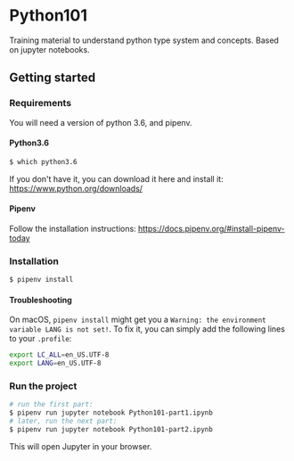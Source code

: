# Python101

Training material to understand python type system and concepts.
Based on jupyter notebooks.

## Getting started

### Requirements

You will need a version of python 3.6, and pipenv.

#### Python3.6

```bash
$ which python3.6
```

If you don't have it, you can download it here and install it:
https://www.python.org/downloads/

#### Pipenv

Follow the installation instructions:
https://docs.pipenv.org/#install-pipenv-today

### Installation

```bash
$ pipenv install
```

#### Troubleshooting

On macOS, `pipenv install` might get you a `Warning: the environment variable LANG is not set!`.
To fix it, you can simply add the following lines to your `.profile`:
```bash
export LC_ALL=en_US.UTF-8
export LANG=en_US.UTF-8
```

### Run the project

```bash
# run the first part:
$ pipenv run jupyter notebook Python101-part1.ipynb
# later, run the next part:
$ pipenv run jupyter notebook Python101-part2.ipynb
```

This will open Jupyter in your browser.
